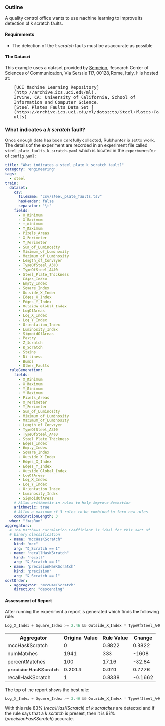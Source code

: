 ### Outline

A quality control office wants to use machine learning to improve its detection of k scratch faults.

#### Requirements

  * The detection of the _k scratch_ faults must be as accurate as possible

#### The Dataset
This example uses a dataset provided by [Semeion](http://www.semeion.it), Research Center of Sciences of Communication, Via Sersale 117, 00128, Rome, Italy.  It is hosted at:<br />
<div style="margin-left: 2em; font-family: monospace;">
  [UCI Machine Learning Repository](http://archive.ics.uci.edu/ml).<br />
  Irvine, CA: University of California, School of Information and
  Computer Science. <br />
  [Steel Plates Faults Data Set ](https://archive.ics.uci.edu/ml/datasets/Steel+Plates+Faults)<br />
</div>

### What indicates a _k scratch_ fault?
Once enough data has been carefully collected, Rulehunter is set to work.  The details of the experiment are recorded in an experiment file called `steel_plate_faults_k_scratch.yaml` which is located in the `experimentsDir` of `config.yaml`:

``` yaml
title: "What indicates a steel plate k scratch fault?"
category: "engineering"
tags:
  - steel
train:
  dataset:
    csv:
      filename: "csv/steel_plate_faults.tsv"
      hasHeader: false
      separator: "\t"
    fields:
      - X_Minimum
      - X_Maximum
      - Y_Minimum
      - Y_Maximum
      - Pixels_Areas
      - X_Perimeter
      - Y_Perimeter
      - Sum_of_Luminosity
      - Minimum_of_Luminosity
      - Maximum_of_Luminosity
      - Length_of_Conveyer
      - TypeOfSteel_A300
      - TypeOfSteel_A400
      - Steel_Plate_Thickness
      - Edges_Index
      - Empty_Index
      - Square_Index
      - Outside_X_Index
      - Edges_X_Index
      - Edges_Y_Index
      - Outside_Global_Index
      - LogOfAreas
      - Log_X_Index
      - Log_Y_Index
      - Orientation_Index
      - Luminosity_Index
      - SigmoidOfAreas
      - Pastry
      - Z_Scratch
      - K_Scratch
      - Stains
      - Dirtiness
      - Bumps
      - Other_Faults
  ruleGeneration:
    fields:
      - X_Minimum
      - X_Maximum
      - Y_Minimum
      - Y_Maximum
      - Pixels_Areas
      - X_Perimeter
      - Y_Perimeter
      - Sum_of_Luminosity
      - Minimum_of_Luminosity
      - Maximum_of_Luminosity
      - Length_of_Conveyer
      - TypeOfSteel_A300
      - TypeOfSteel_A400
      - Steel_Plate_Thickness
      - Edges_Index
      - Empty_Index
      - Square_Index
      - Outside_X_Index
      - Edges_X_Index
      - Edges_Y_Index
      - Outside_Global_Index
      - LogOfAreas
      - Log_X_Index
      - Log_Y_Index
      - Orientation_Index
      - Luminosity_Index
      - SigmoidOfAreas
    # Allow arithmetic in rules to help improve detection
    arithmetic: true
    # Allow a maximum of 3 rules to be combined to form new rules
    combinationLength: 3
  when: "!hasRun"
aggregators:
  # The Matthews Correlation Coefficient is ideal for this sort of
  # binary classification
  - name: "mccHasKScratch"
    kind: "mcc"
    arg: "K_Scratch == 1"
  - name: "recallHasKScratch"
    kind: "recall"
    arg: "K_Scratch == 1"
  - name: "precisionHasKScratch"
    kind: "precision"
    arg: "K_Scratch == 1"
sortOrder:
  - aggregator: "mccHasKScratch"
    direction: "descending"
```


#### Assessment of Report
After running the experiment a report is generated which finds the following rule:

``` go
Log_X_Index + Square_Index >= 2.46 && Outside_X_Index * TypeOfSteel_A400 >= 0.044
```

<table class="table table-bordered aggregators">
  <tr>
    <th>Aggregator</th>
    <th>Original Value</th>
    <th>Rule Value</th>
    <th>Change</th>
  </tr>

  <tr>
    <td>mccHasKScratch</td>
    <td>0</td>
    <td>0.8822</td>
    <td>0.8822</td>
  </tr>

  <tr>
    <td>numMatches</td>
    <td>1941</td>
    <td>333</td>
    <td>-1608</td>
  </tr>

  <tr>
    <td>percentMatches</td>
    <td>100</td>
    <td>17.16</td>
    <td>-82.84</td>
  </tr>

  <tr>
    <td>precisionHasKScratch</td>
    <td>0.2014</td>
    <td>0.979</td>
    <td>0.7776</td>
  </tr>

  <tr>
    <td>recallHasKScratch</td>
    <td>1</td>
    <td>0.8338</td>
    <td>-0.1662</td>
  </tr>
</table>


The top of the report shows the best rule:
``` go
Log_X_Index + Square_Index >= 2.46 && Outside_X_Index * TypeOfSteel_A400 >= 0.044
```

With this rule 83% (_recallHasKScratch_) of _k scratches_ are detected and if the rule says that a _k scratch_ is present, then it is 98% (_precisionHasKScratch_) accurate.
